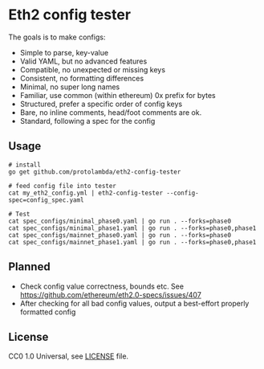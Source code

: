 # Eth2 config tester

The goals is to make configs:
- Simple to parse, key-value
- Valid YAML, but no advanced features
- Compatible, no unexpected or missing keys
- Consistent, no formatting differences
- Minimal, no super long names 
- Familiar, use common (within ethereum) 0x prefix for bytes
- Structured, prefer a specific order of config keys
- Bare, no inline comments, head/foot comments are ok.
- Standard, following a spec for the config

## Usage

```shell script
# install
go get github.com/protolambda/eth2-config-tester

# feed config file into tester
cat my_eth2_config.yml | eth2-config-tester --config-spec=config_spec.yaml

# Test
cat spec_configs/minimal_phase0.yaml | go run . --forks=phase0
cat spec_configs/minimal_phase1.yaml | go run . --forks=phase0,phase1
cat spec_configs/mainnet_phase0.yaml | go run . --forks=phase0
cat spec_configs/mainnet_phase1.yaml | go run . --forks=phase0,phase1
```

## Planned

- Check config value correctness, bounds etc. See https://github.com/ethereum/eth2.0-specs/issues/407
- After checking for all bad config values, output a best-effort properly formatted config


## License

CC0 1.0 Universal, see [LICENSE](./LICENSE) file.
